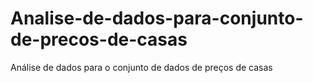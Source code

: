 # Analise-de-dados-para-conjunto-de-precos-de-casas
Análise de dados para o conjunto de dados de preços de casas
